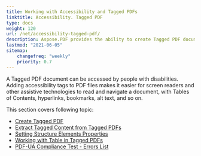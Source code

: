```yaml
---
title: Working with Accessibility and Tagged PDFs
linktitle: Accessibility. Tagged PDF
type: docs
weight: 120
url: /net/accessibility-tagged-pdf/     
description: Aspose.PDF provides the ability to create Tagged PDF documents, allowing you to tag the structural elements. Learn more about how to get accessible PDFs.
lastmod: "2021-06-05"
sitemap:
    changefreq: "weekly"
    priority: 0.7
---
```


A Tagged PDF document can be accessed by people with disabilities. Adding accessibility tags to PDF files makes it easier for screen readers and other assistive technologies to read and navigate a document, with Tables of Contents, hyperlinks, bookmarks, alt text, and so on.

This section covers following topic:

- [Create Tagged PDF](/pdf/net/create-tagged-pdf/)
- [Extract Tagged Content from Tagged PDFs](/pdf/net/extract-tagged-content-from-tagged-pdfs/)
- [Setting Structure Elements Properties](/pdf/net/setting-structure-elements-properties/)
- [Working with Table in Tagged PDFs](/pdf/net/working-with-table-in-tagged-pdfs/)
- [PDF-UA Compliance Test - Errors List](/pdf/net/pdf-ua-compliance-test-errors-list/)
